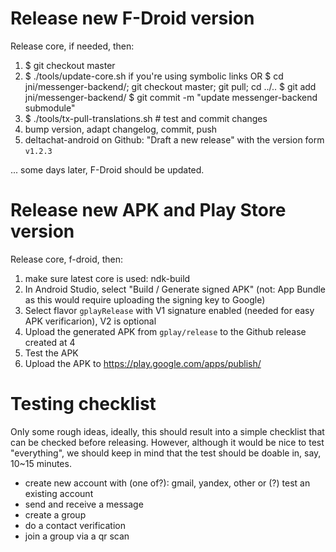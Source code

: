 # Release new F-Droid version

Release core, if needed, then:

1. $ git checkout master
2. $ ./tools/update-core.sh if you're using symbolic links  OR
   $ cd jni/messenger-backend/; git checkout master; git pull; cd ../..
   $ git add jni/messenger-backend/
   $ git commit -m "update messenger-backend submodule"
3. $ ./tools/tx-pull-translations.sh  # test and commit changes
4. bump version, adapt changelog, commit, push
5. deltachat-android on Github: "Draft a new release" with the version form `v1.2.3`

... some days later, F-Droid should be updated.


# Release new APK and Play Store version

Release core, f-droid, then:

1. make sure latest core is used: ndk-build
2. In Android Studio, select "Build / Generate signed APK"
   (not: App Bundle as this would require uploading the signing key to Google)
3. Select flavor `gplayRelease` with V1 signature enabled
   (needed for easy APK verificarion), V2 is optional
4. Upload the generated APK from `gplay/release` to the Github release created at 4
5. Test the APK
6. Upload the APK to https://play.google.com/apps/publish/


# Testing checklist

Only some rough ideas, ideally, this should result into a simple checklist
that can be checked before releasing.
However, although it would be nice to test "everything", we should keep in mind
that the test should be doable in, say, 10~15 minutes.
- create new account with (one of?): gmail, yandex, other
  or (?) test an existing account
- send and receive a message
- create a group
- do a contact verification
- join a group via a qr scan
